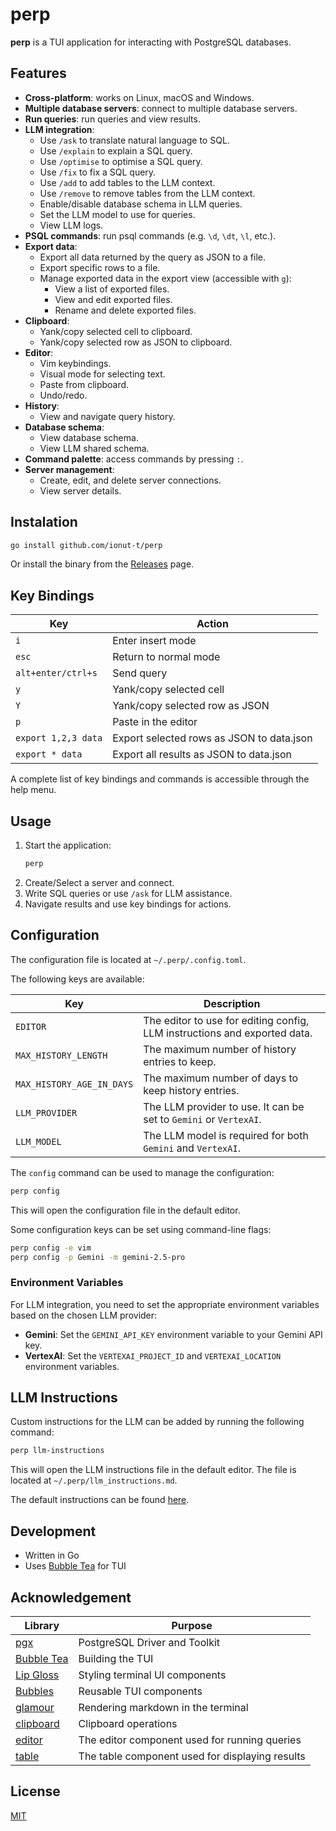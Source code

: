 # perp

**perp** is a TUI application for interacting with PostgreSQL databases.

## Features

- **Cross-platform**: works on Linux, macOS and Windows.
- **Multiple database servers**: connect to multiple database servers.
- **Run queries**: run queries and view results.
- **LLM integration**:
  - Use `/ask` to translate natural language to SQL.
  - Use `/explain` to explain a SQL query.
  - Use `/optimise` to optimise a SQL query.
  - Use `/fix` to fix a SQL query.
  - Use `/add` to add tables to the LLM context.
  - Use `/remove` to remove tables from the LLM context.
  - Enable/disable database schema in LLM queries.
  - Set the LLM model to use for queries.
  - View LLM logs.
- **PSQL commands**: run psql commands (e.g. `\d`, `\dt`, `\l`, etc.).
- **Export data**:
  - Export all data returned by the query as JSON to a file.
  - Export specific rows to a file.
  - Manage exported data in the export view (accessible with `g`):
    - View a list of exported files.
    - View and edit exported files.
    - Rename and delete exported files.
- **Clipboard**:
  - Yank/copy selected cell to clipboard.
  - Yank/copy selected row as JSON to clipboard.
- **Editor**:
  - Vim keybindings.
  - Visual mode for selecting text.
  - Paste from clipboard.
  - Undo/redo.
- **History**:
  - View and navigate query history.
- **Database schema**:
  - View database schema.
  - View LLM shared schema.
- **Command palette**: access commands by pressing `:`.
- **Server management**:
  - Create, edit, and delete server connections.
  - View server details.

## Instalation

```sh
go install github.com/ionut-t/perp
```

Or install the binary from the [Releases](https://github.com/ionut-t/perp/releases) page.

## Key Bindings

| Key                 | Action                                    |
| ------------------- | ----------------------------------------- |
| `i`                 | Enter insert mode                         |
| `esc`               | Return to normal mode                     |
| `alt+enter/ctrl+s`  | Send query                                |
| `y`                 | Yank/copy selected cell                   |
| `Y`                 | Yank/copy selected row as JSON            |
| `p`                 | Paste in the editor                       |
| `export 1,2,3 data` | Export selected rows as JSON to data.json |
| `export * data`     | Export all results as JSON to data.json   |

A complete list of key bindings and commands is accessible through the help menu.

## Usage

1. Start the application:
   ```sh
   perp
   ```
2. Create/Select a server and connect.
3. Write SQL queries or use `/ask` for LLM assistance.
4. Navigate results and use key bindings for actions.

## Configuration

The configuration file is located at `~/.perp/.config.toml`.

The following keys are available:

| Key                       | Description                                                               |
| ------------------------- | ------------------------------------------------------------------------- |
| `EDITOR`                  | The editor to use for editing config, LLM instructions and exported data. |
| `MAX_HISTORY_LENGTH`      | The maximum number of history entries to keep.                            |
| `MAX_HISTORY_AGE_IN_DAYS` | The maximum number of days to keep history entries.                       |
| `LLM_PROVIDER`            | The LLM provider to use. It can be set to `Gemini` or `VertexAI`.         |
| `LLM_MODEL`               | The LLM model is required for both `Gemini` and `VertexAI`.               |

The `config` command can be used to manage the configuration:

```sh
perp config
```

This will open the configuration file in the default editor.

Some configuration keys can be set using command-line flags:

```sh
perp config -e vim
perp config -p Gemini -m gemini-2.5-pro
```

### Environment Variables

For LLM integration, you need to set the appropriate environment variables based on the chosen LLM provider:

- **Gemini**: Set the `GEMINI_API_KEY` environment variable to your Gemini API key.
- **VertexAI**: Set the `VERTEXAI_PROJECT_ID` and `VERTEXAI_LOCATION` environment variables.

## LLM Instructions

Custom instructions for the LLM can be added by running the following command:

```sh
perp llm-instructions
```

This will open the LLM instructions file in the default editor. The file is located at `~/.perp/llm_instructions.md`.

The default instructions can be found [here](internal/config/llm_instructions.md).

## Development

- Written in Go
- Uses [Bubble Tea](https://github.com/charmbracelet/bubbletea) for TUI

## Acknowledgement

| Library                                                  | Purpose                                         |
| -------------------------------------------------------- | ----------------------------------------------- |
| [pgx](https://github.com/jackc/pgx)                      | PostgreSQL Driver and Toolkit                   |
| [Bubble Tea](https://github.com/charmbracelet/bubbletea) | Building the TUI                                |
| [Lip Gloss](https://github.com/charmbracelet/lipgloss)   | Styling terminal UI components                  |
| [Bubbles](https://github.com/charmbracelet/bubbles)      | Reusable TUI components                         |
| [glamour](https://github.com/charmbracelet/glamour)      | Rendering markdown in the terminal              |
| [clipboard](https://github.com/atotto/clipboard)         | Clipboard operations                            |
| [editor](https://github.com/ionut-t/goeditor)            | The editor component used for running queries   |
| [table](https://github.com/ionut-t/gotable)              | The table component used for displaying results |

## License

[MIT](LICENSE)

